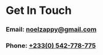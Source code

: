 # Get In Touch

### Email: [noelzappy@gmail.com](mailto:nelzappy@gmail.com)

### Phone: [+233(0) 542-778-775](tel:+233542778775)
